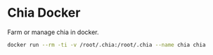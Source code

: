 # Chia Docker

Farm or manage chia in docker.

``` bash
docker run --rm -ti -v /root/.chia:/root/.chia --name chia chia
```

